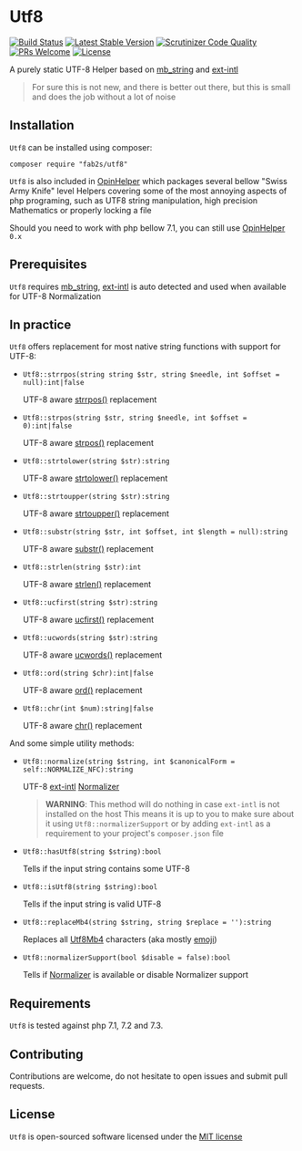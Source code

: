 # Utf8

[![Build Status](https://travis-ci.org/fab2s/Utf8.svg?branch=master)](https://travis-ci.org/fab2s/Utf8) [![Latest Stable Version](https://poser.pugx.org/fab2s/utf8/v/stable)](https://packagist.org/packages/fab2s/utf8) [![Scrutinizer Code Quality](https://scrutinizer-ci.com/g/fab2s/Utf8/badges/quality-score.png?b=master)](https://scrutinizer-ci.com/g/fab2s/Utf8/?branch=master) [![PRs Welcome](https://img.shields.io/badge/PRs-welcome-brightgreen.svg?style=flat)](http://makeapullrequest.com) [![License](https://poser.pugx.org/fab2s/utf8/license)](https://packagist.org/packages/fab2s/utf8)

A purely static UTF-8 Helper based on [mb_string](https://php.net/mb_string) and [ext-intl](https://php.net/intl)

> For sure this is not new, and there is better out there, but this is small and does the job without a lot of noise

## Installation

`Utf8` can be installed using composer:

```
composer require "fab2s/utf8"
```

`Utf8` is also included in [OpinHelper](https://github.com/fab2s/OpinHelpers) which packages several bellow "Swiss Army Knife" level Helpers covering some of the most annoying aspects of php programing, such as UTF8 string manipulation, high precision Mathematics or properly locking a file

Should you need to work with php bellow 7.1, you can still use [OpinHelper](https://github.com/fab2s/OpinHelpers) `0.x`

## Prerequisites

`Utf8` requires [mb_string](https://php.net/mb_string), [ext-intl](https://php.net/intl) is auto detected and used when available for UTF-8 Normalization

## In practice

`Utf8` offers replacement for most native string functions with support for UTF-8:

- `Utf8::strrpos(string string $str, string $needle, int $offset = null):int|false`
    
    UTF-8 aware [strrpos()](https://php.net/strrpos) replacement

- `Utf8::strpos(string $str, string $needle, int $offset = 0):int|false` 
    
    UTF-8 aware [strpos()](https://php.net/strpos) replacement

- `Utf8::strtolower(string $str):string`
    
    UTF-8 aware [strtolower()](https://php.net/strtolower) replacement

- `Utf8::strtoupper(string $str):string`
    
    UTF-8 aware [strtoupper()](https://php.net/strtoupper) replacement

- `Utf8::substr(string $str, int $offset, int $length = null):string`
    
    UTF-8 aware [substr()](https://php.net/substr) replacement

- `Utf8::strlen(string $str):int`
    
    UTF-8 aware [strlen()](https://php.net/strlen) replacement

- `Utf8::ucfirst(string $str):string`
    
    UTF-8 aware [ucfirst()](https://php.net/ucfirst) replacement

- `Utf8::ucwords(string $str):string`
    
    UTF-8 aware [ucwords()](https://php.net/ucwords) replacement

- `Utf8::ord(string $chr):int|false`
    
    UTF-8 aware [ord()](https://php.net/ord) replacement

- `Utf8::chr(int $num):string|false`
    
    UTF-8 aware [chr()](https://php.net/chr) replacement

And some simple utility methods:

- `Utf8::normalize(string $string, int $canonicalForm = self::NORMALIZE_NFC):string`
    
    UTF-8 [ext-intl](https://php.net/intl) [Normalizer](https://php.net/normalizer.normalize)
    > **WARNING**: This method will do nothing in case `ext-intl` is not installed on the host
    > This means it is up to you to make sure about it using `Utf8::normalizerSupport` 
    > or by adding `ext-intl` as a requirement to your project's `composer.json` file

- `Utf8::hasUtf8(string $string):bool`
    
    Tells if the input string contains some UTF-8

- `Utf8::isUtf8(string $string):bool`
    
    Tells if the input string is valid UTF-8

- `Utf8::replaceMb4(string $string, string $replace = ''):string`
    
    Replaces all [Utf8Mb4](https://stackoverflow.com/a/30074553/7630496) characters (aka mostly [emoji](https://en.wikipedia.org/wiki/Emoji))

- `Utf8::normalizerSupport(bool $disable = false):bool`
    
    Tells if [Normalizer](https://php.net/normalizer.normalize) is available or disable Normalizer support

## Requirements

`Utf8` is tested against php 7.1, 7.2 and 7.3.

## Contributing

Contributions are welcome, do not hesitate to open issues and submit pull requests.

## License

`Utf8` is open-sourced software licensed under the [MIT license](https://opensource.org/licenses/MIT)